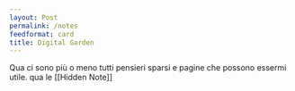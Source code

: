 ```yaml
---
layout: Post
permalink: /notes
feedformat: card
title: Digital Garden
---
```


Qua ci sono più o meno tutti pensieri sparsi e pagine che possono essermi utile.
qua le [[Hidden Note]]
